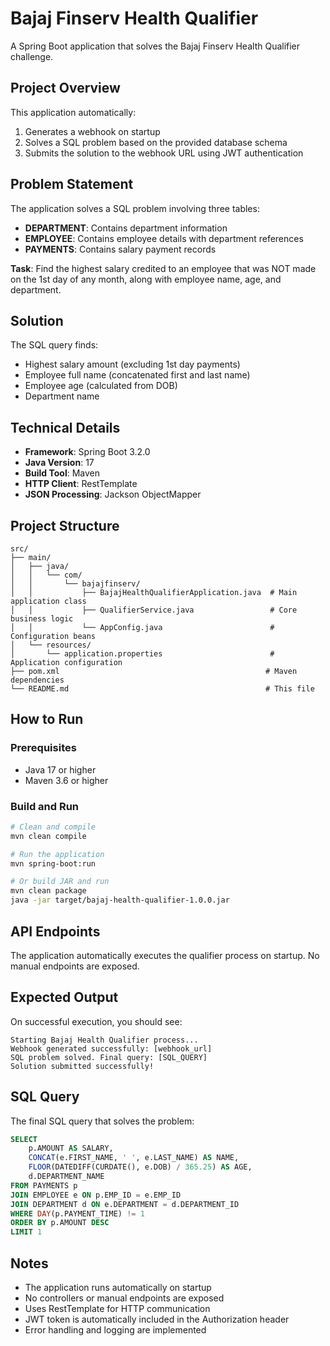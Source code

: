 # Bajaj Finserv Health Qualifier

A Spring Boot application that solves the Bajaj Finserv Health Qualifier challenge.

## Project Overview

This application automatically:
1. Generates a webhook on startup
2. Solves a SQL problem based on the provided database schema
3. Submits the solution to the webhook URL using JWT authentication

## Problem Statement

The application solves a SQL problem involving three tables:
- **DEPARTMENT**: Contains department information
- **EMPLOYEE**: Contains employee details with department references
- **PAYMENTS**: Contains salary payment records

**Task**: Find the highest salary credited to an employee that was NOT made on the 1st day of any month, along with employee name, age, and department.

## Solution

The SQL query finds:
- Highest salary amount (excluding 1st day payments)
- Employee full name (concatenated first and last name)
- Employee age (calculated from DOB)
- Department name

## Technical Details

- **Framework**: Spring Boot 3.2.0
- **Java Version**: 17
- **Build Tool**: Maven
- **HTTP Client**: RestTemplate
- **JSON Processing**: Jackson ObjectMapper

## Project Structure

```
src/
├── main/
│   ├── java/
│   │   └── com/
│   │       └── bajajfinserv/
│   │           ├── BajajHealthQualifierApplication.java  # Main application class
│   │           ├── QualifierService.java                 # Core business logic
│   │           └── AppConfig.java                        # Configuration beans
│   └── resources/
│       └── application.properties                        # Application configuration
├── pom.xml                                              # Maven dependencies
└── README.md                                            # This file
```

## How to Run

### Prerequisites
- Java 17 or higher
- Maven 3.6 or higher

### Build and Run
```bash
# Clean and compile
mvn clean compile

# Run the application
mvn spring-boot:run

# Or build JAR and run
mvn clean package
java -jar target/bajaj-health-qualifier-1.0.0.jar
```

## API Endpoints

The application automatically executes the qualifier process on startup. No manual endpoints are exposed.

## Expected Output

On successful execution, you should see:
```
Starting Bajaj Health Qualifier process...
Webhook generated successfully: [webhook_url]
SQL problem solved. Final query: [SQL_QUERY]
Solution submitted successfully!
```

## SQL Query

The final SQL query that solves the problem:

```sql
SELECT 
    p.AMOUNT AS SALARY,
    CONCAT(e.FIRST_NAME, ' ', e.LAST_NAME) AS NAME,
    FLOOR(DATEDIFF(CURDATE(), e.DOB) / 365.25) AS AGE,
    d.DEPARTMENT_NAME
FROM PAYMENTS p
JOIN EMPLOYEE e ON p.EMP_ID = e.EMP_ID
JOIN DEPARTMENT d ON e.DEPARTMENT = d.DEPARTMENT_ID
WHERE DAY(p.PAYMENT_TIME) != 1
ORDER BY p.AMOUNT DESC
LIMIT 1
```

## Notes

- The application runs automatically on startup
- No controllers or manual endpoints are exposed
- Uses RestTemplate for HTTP communication
- JWT token is automatically included in the Authorization header
- Error handling and logging are implemented 